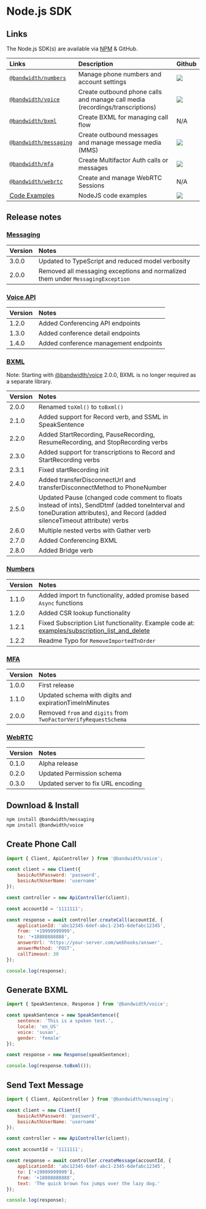 # Node.js SDK

## Links

The Node.js SDK(s) are available via [NPM](https://www.npmjs.com/search?q=%40bandwidth) & GitHub.

| Links                                                                        | Description                                                                   | Github                                                                                                 |
|:-----------------------------------------------------------------------------|:------------------------------------------------------------------------------|:-------------------------------------------------------------------------------------------------------|
| [`@bandwidth/numbers`](https://www.npmjs.com/package/@bandwidth/numbers)     | Manage phone numbers and account settings                                     | [<img src="https://github.com/favicon.ico">](https://github.com/Bandwidth/node-numbers)                |
| [`@bandwidth/voice`](https://www.npmjs.com/package/@bandwidth/voice)       | Create outbound phone calls and manage call media (recordings/transcriptions) | [<img src="https://github.com/favicon.ico">](https://github.com/Bandwidth/node-voice)                  |
| [`@bandwidth/bxml`](https://www.npmjs.com/package/@bandwidth/bxml)           | Create BXML for managing call flow                                            | N/A                                                                                                    |
| [`@bandwidth/messaging`](https://www.npmjs.com/package/@bandwidth/messaging) | Create outbound messages and manage message media (MMS)                       | [<img src="https://github.com/favicon.ico">](https://github.com/Bandwidth/node-messaging)              |
| [`@bandwidth/mfa`](https://www.npmjs.com/package/@bandwidth/mfa)             | Create Multifactor Auth calls or messages                                     | [<img src="https://github.com/favicon.ico">](https://github.com/bandwidth/node-mfa)                    |
| [`@bandwidth/webrtc`](https://www.npmjs.com/package/@bandwidth/webrtc)       | Create and manage WebRTC Sessions                                             | N/A                                                                                                    |
| [Code Examples](https://github.com/Bandwidth/examples/tree/master/nodejs)    | NodeJS code examples                                                          | [<img src="https://github.com/favicon.ico">](https://github.com/Bandwidth/examples/tree/master/nodejs) |

## Release notes

### [Messaging](https://www.npmjs.com/package/@bandwidth/messaging)

| Version | Notes                                                                           |
|:--------|:--------------------------------------------------------------------------------|
| 3.0.0   | Updated to TypeScript and reduced model verbosity |
| 2.0.0   | Removed all messaging exceptions and normalized them under `MessagingException` |

### [Voice API](https://www.npmjs.com/package/@bandwidth/voice)

| Version | Notes                            |
|:--------|:---------------------------------|
| 1.2.0   | Added Conferencing API endpoints |
| 1.3.0 | Added conference detail endpoints |
| 1.4.0 | Added conference management endpoints |

### [BXML](https://www.npmjs.com/package/@bandwidth/bxml)

Note: Starting with [@bandwidth/voice](https://www.npmjs.com/package/@bandwidth/voice) 2.0.0, BXML is no longer required as a separate library.

| Version | Notes                                                                                                                                                                        |
|:--------|:-----------------------------------------------------------------------------------------------------------------------------------------------------------------------------|
| 2.0.0   | Renamed `toXml()` to `toBxml()`                                                                                                                                              |
| 2.1.0   | Added support for Record verb, and SSML in SpeakSentence                                                                                                                     |
| 2.2.0   | Added StartRecording, PauseRecording, ResumeRecording, and StopRecording verbs                                                                                               |
| 2.3.0   | Added support for transcriptions to Record and StartRecording verbs                                                                                                          |
| 2.3.1   | Fixed startRecording init                                                                                                                                                    |
| 2.4.0   | Added transferDisconnectUrl and transferDisconnectMethod to PhoneNumber                                                                                                      |
| 2.5.0   | Updated Pause (changed code comment to floats instead of ints), SendDtmf (added toneInterval and toneDuration attributes), and Record (added silenceTimeout attribute) verbs |
| 2.6.0   | Multiple nested verbs with Gather verb                                                                                                                                       |
| 2.7.0   | Added Conferencing BXML                                                                                                                                                      |
| 2.8.0   | Added Bridge verb                                                                                                                                                            |


### [Numbers](https://www.npmjs.com/package/@bandwidth/numbers)

| Version | Notes                                                                                                                                     |
|:--------|:------------------------------------------------------------------------------------------------------------------------------------------|
| 1.1.0   | Added import tn functionality, added promise based `Async` functions                                                                      |
| 1.2.0   | Added CSR lookup functionality                                                                                                            |
| 1.2.1   | Fixed Subscription List functionality. Example code at: [examples/subscription_list_and_delete](examples/subscription_list_and_delete.js) |
| 1.2.2   | Readme Typo for `RemoveImportedTnOrder`                                                                                                   |

### [MFA](https://www.npmjs.com/package/@bandwidth/mfa)

| Version | Notes                                                  |
|:--------|:-------------------------------------------------------|
| 1.0.0   | First release                                          |
| 1.1.0   | Updated schema with digits and expirationTimeInMinutes |
| 2.0.0 | Removed `from` and `digits` from `TwoFactorVerifyRequestSchema` |

### [WebRTC](https://www.npmjs.com/package/@bandwidth/webrtc)

| Version | Notes                              |
|:--------|:-----------------------------------|
| 0.1.0   | Alpha release                      |
| 0.2.0   | Updated Permission schema          |
| 0.3.0   | Updated server to fix URL encoding |


## Download & Install

```bash
npm install @bandwidth/messaging
npm install @bandwidth/voice
```

## Create Phone Call

```js
import { Client, ApiController } from '@bandwidth/voice';

const client = new Client({
    basicAuthPassword: 'password',
    basicAuthUserName: 'username'
});

const controller = new ApiController(client);

const accountId = '1111111';

const response = await controller.createCall(accountId, {
    applicationId: 'abc12345-6def-abc1-2345-6defabc12345',
    from: '+19999999999',
    to: '+18888888888',
    answerUrl: 'https://your-server.com/webhooks/answer',
    answerMethod: 'POST',
    callTimeout: 30
});

console.log(response);
```

## Generate BXML

```js
import { SpeakSentence, Response } from '@bandwidth/voice';

const speakSentence = new SpeakSentence({
    sentence: 'This is a spoken test.',
    locale: 'en_US'
    voice: 'susan',
    gender: 'female'
});

const response = new Response(speakSentence);

console.log(response.toBxml());
```

## Send Text Message

```js
import { Client, ApiController } from '@bandwidth/messaging';

const client = new Client({
    basicAuthPassword: 'password',
    basicAuthUserName: 'username'
});

const controller = new ApiController(client);

const accountId = '1111111';

const response = await controller.createMessage(accountId, {
    applicationId: 'abc12345-6def-abc1-2345-6defabc12345',
    to: ['+19999999999'],
    from: '+18888888888',
    text: 'The quick brown fox jumps over the lazy dog.'
});

console.log(response);
```
